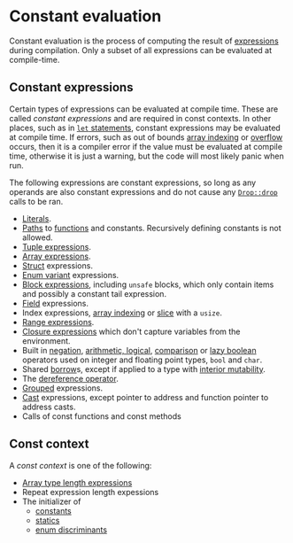 # Constant evaluation

Constant evaluation is the process of computing the result of
[expressions] during compilation. Only a subset of all expressions
can be evaluated at compile-time.

## Constant expressions

Certain types of expressions can be evaluated at compile time. These are called
_constant expressions_ and are required in const contexts. In
other places, such as in [`let` statements](statements.html#let-statements),
constant expressions may be evaluated at compile time. If errors, such as out
of bounds [array indexing] or [overflow] occurs,
then it is a compiler error if the value must be evaluated at compile time,
otherwise it is just a warning, but the code will most likely panic when run.

The following expressions are constant expressions, so long as any operands are
also constant expressions and do not cause any [`Drop::drop`][destructors] calls
to be ran.

* [Literals].
* [Paths] to [functions](items/functions.html) and constants.
  Recursively defining constants is not allowed.
* [Tuple expressions].
* [Array expressions].
* [Struct] expressions.
* [Enum variant] expressions.
* [Block expressions], including `unsafe` blocks, which only contain items and
  possibly a constant tail expression.
* [Field] expressions.
* Index expressions, [array indexing] or [slice] with a `usize`.
* [Range expressions].
* [Closure expressions] which don't capture variables from the environment.
* Built in [negation], [arithmetic, logical], [comparison] or [lazy boolean]
  operators used on integer and floating point types, `bool` and `char`.
* Shared [borrow]s, except if applied to a type with [interior mutability].
* The [dereference operator].
* [Grouped] expressions.
* [Cast] expressions, except pointer to address and
  function pointer to address casts.
* Calls of const functions and const methods

## Const context

A _const context_ is one of the following:

* [Array type length expressions]
* Repeat expression length expessions
* The initializer of
  * [constants]
  * [statics]
  * [enum discriminants]

[array type length expressions]: types.html#array-and-slice-types
[enum discriminants]: items/enumerations.html#custom-discriminant-values-for-field-less-enumerations
[constants]: items/constant-items.html
[statics]: items/static-items.html
[expressions]: expressions.html
[array indexing]:       expressions/array-expr.html#array-and-slice-indexing-expressions
[overflow]:             expressions/operator-expr.html#overflow
[destructors]:          destructors.html
[literals]:             expressions/literal-expr.html
[paths]:                expressions/path-expr.html
[tuple expressions]:    expressions/tuple-expr.html
[array expressions]:    expressions/array-expr.html
[struct]:               expressions/struct-expr.html
[enum variant]:         expressions/enum-variant-expr.html
[block expressions]:    expressions/block-expr.html
[field]:                expressions/field-expr.html
[array indexing]:       expressions/array-expr.html#array-and-slice-indexing-expressions
[slice]:                types.html#array-and-slice-types
[range expressions]:    expressions/range-expr.html
[closure expressions]:  expressions/closure-expr.html
[negation]:             expressions/operator-expr.html#negation-operators
[arithmetic, logical]:  expressions/operator-expr.html#arithmetic-and-logical-binary-operators
[comparison]:           expressions/operator-expr.html#comparison-operators
[lazy boolean]:         expressions/operator-expr.html#lazy-boolean-operators
[borrow]:               expressions/operator-expr.html#borrow-operators
[interior mutability]:  interior-mutability.html
[dereference operator]: expressions/operator-expr.html#the-dereference-operator
[grouped]:              expressions/grouped-expr.html
[cast]:                 expressions/operator-expr.html#type-cast-expressions
